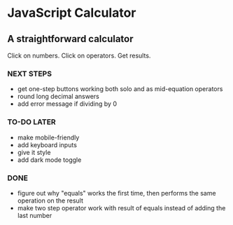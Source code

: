 # JavaScript Calculator
## A straightforward calculator

Click on numbers.  Click on operators.  Get results.

### NEXT STEPS
- get one-step buttons working both solo and as mid-equation operators
- round long decimal answers
- add error message if dividing by 0

### TO-DO LATER
- make mobile-friendly
- add keyboard inputs
- give it style
- add dark mode toggle

### DONE
- figure out why "equals" works the first time, then performs the same operation on the result
- make two step operator work with result of equals instead of adding the last number